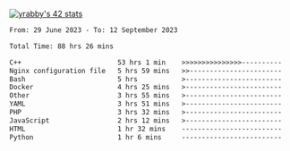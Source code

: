 
[![yrabby's 42 stats](https://badge42.vercel.app/api/v2/cljfd5ku6003508mg283uc00s/stats?cursusId=21&coalitionId=64)](https://github.com/JaeSeoKim/badge42)

<!--START_SECTION:waka-->

```txt
From: 29 June 2023 - To: 12 September 2023

Total Time: 88 hrs 26 mins

C++                        53 hrs 1 min    >>>>>>>>>>>>>>>----------   59.96 %
Nginx configuration file   5 hrs 59 mins   >>-----------------------   06.77 %
Bash                       5 hrs           >------------------------   05.67 %
Docker                     4 hrs 25 mins   >------------------------   05.01 %
Other                      3 hrs 55 mins   >------------------------   04.44 %
YAML                       3 hrs 51 mins   >------------------------   04.36 %
PHP                        3 hrs 32 mins   >------------------------   04.00 %
JavaScript                 2 hrs 12 mins   >------------------------   02.50 %
HTML                       1 hr 32 mins    -------------------------   01.75 %
Python                     1 hr 6 mins     -------------------------   01.25 %
```

<!--END_SECTION:waka-->